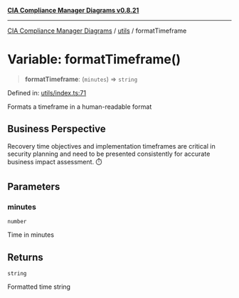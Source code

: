 [**CIA Compliance Manager Diagrams v0.8.21**](../../README.md)

***

[CIA Compliance Manager Diagrams](../../modules.md) / [utils](../README.md) / formatTimeframe

# Variable: formatTimeframe()

> **formatTimeframe**: (`minutes`) => `string`

Defined in: [utils/index.ts:71](https://github.com/Hack23/cia-compliance-manager/blob/689e67e40bb6afe811128d672a0d7dd5fcbdaea5/src/utils/index.ts#L71)

Formats a timeframe in a human-readable format

## Business Perspective

Recovery time objectives and implementation timeframes are critical
in security planning and need to be presented consistently for
accurate business impact assessment. ⏱️

## Parameters

### minutes

`number`

Time in minutes

## Returns

`string`

Formatted time string
